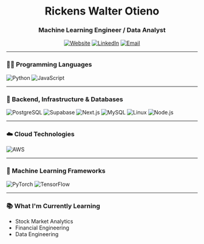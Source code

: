 <h1 align="center">Rickens Walter Otieno</h1>
<h3 align="center">Machine Learning Engineer / Data Analyst</h3>

<p align="center">
  <a href="https://yourwebsite.com"><img alt="Website" src="https://img.shields.io/badge/Website-000?style=for-the-badge&logo=Google-Chrome&logoColor=white" /></a>
  <a href="https://www.linkedin.com/in/otieno-walter-096370261/"><img alt="LinkedIn" src="https://img.shields.io/badge/LinkedIn-0077B5?style=for-the-badge&logo=linkedin&logoColor=white" /></a>
  <a href="mailto:rickensotieno@gmail.com"><img alt="Email" src="https://img.shields.io/badge/Email-D14836?style=for-the-badge&logo=gmail&logoColor=white" /></a>
</p>

---

### 🧑‍💻 Programming Languages

![Python](https://img.shields.io/badge/-Python-FFD43B?style=for-the-badge&logo=python&logoColor=blue)
![JavaScript](https://img.shields.io/badge/-JavaScript-F7DF1E?style=for-the-badge&logo=javascript&logoColor=black)

---

### 🔧 Backend, Infrastructure & Databases

![PostgreSQL](https://img.shields.io/badge/-PostgreSQL-336791?style=for-the-badge&logo=postgresql&logoColor=white)
![Supabase](https://img.shields.io/badge/-Supabase-3ECF8E?style=for-the-badge&logo=supabase&logoColor=white)
![Next.js](https://img.shields.io/badge/-Next.js-000000?style=for-the-badge&logo=next.js)
![MySQL](https://img.shields.io/badge/-MySQL-00758F?style=for-the-badge&logo=mysql&logoColor=white)
![Linux](https://img.shields.io/badge/-Linux-FCC624?style=for-the-badge&logo=linux&logoColor=black)
![Node.js](https://img.shields.io/badge/-Node.js-339933?style=for-the-badge&logo=node.js&logoColor=white)

---

### ☁️ Cloud Technologies

![AWS](https://img.shields.io/badge/-AWS-FF9900?style=for-the-badge&logo=amazonaws&logoColor=white)

---

### 🤖 Machine Learning Frameworks

![PyTorch](https://img.shields.io/badge/-PyTorch-EE4C2C?style=for-the-badge&logo=pytorch&logoColor=white)
![TensorFlow](https://img.shields.io/badge/-TensorFlow-FF6F00?style=for-the-badge&logo=tensorflow&logoColor=white)

---

### 📚 What I'm Currently Learning

- Stock Market Analytics
- Financial Engineering
- Data Engineering

